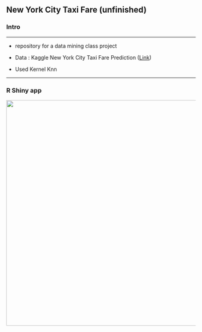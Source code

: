 ## New York City Taxi Fare (unfinished)  




### Intro 
--------------------------
- repository for a data mining class project


- Data : Kaggle New York City Taxi Fare Prediction ([Link](https://www.kaggle.com/c/new-york-city-taxi-fare-prediction))


- Used Kernel Knn

--------------------------


### R Shiny app

<img width = "600" heigth = "600" src = https://user-images.githubusercontent.com/37679460/49331379-1f832280-f5df-11e8-99a4-2fcb8889db57.gif>
